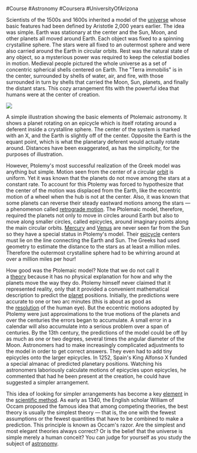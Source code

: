 #Course #Astronomy #Coursera #UniversityOfArizona 

Scientists of the 1500s and 1600s inherited a model of the [universe](https://www.teachastronomy.com/glossary/universe) whose basic features had been defined by Aristotle 2,000 years earlier. The idea was simple. Earth was stationary at the center and the Sun, Moon, and other planets all moved around Earth. Each object was fixed to a spinning crystalline sphere. The stars were all fixed to an outermost sphere and were also carried around the Earth in circular orbits. Rest was the natural state of any object, so a mysterious power was required to keep the celestial bodies in motion. Medieval people pictured the whole universe as a set of concentric spherical shells centered on Earth. The "Terra immobilis" is in the center, surrounded by shells of water, air, and fire, with those surrounded in turn by shells that carried the Moon, Sun, planets, and finally the distant stars. This cozy arrangement fits with the powerful idea that humans were at the center of creation.

![](https://content.teachastronomy.com/taweb/images/textbook/hrthumbs/4369655c916849d9ade8f4b2d9c7b7d7cb18c537.png)  

A simple illustration showing the basic elements of Ptolemaic astronomy. It shows a planet rotating on an epicycle which is itself rotating around a deferent inside a crystalline sphere. The center of the system is marked with an X, and the Earth is slightly off of the center. Opposite the Earth is the equant point, which is what the planetary deferent would actually rotate around. Distances have been exaggerated, as has the simplicity, for the purposes of illustration.

However, Ptolemy's most successful realization of the Greek model was anything but simple. Motion seen from the center of a circular [orbit](https://www.teachastronomy.com/glossary/orbit) is uniform. Yet it was known that the planets do not move among the stars at a constant rate. To account for this Ptolemy was forced to hypothesize that the center of the motion was displaced from the Earth, like the eccentric motion of a wheel when the hub is not at the center. Also, it was known that some planets can reverse their steady eastward motions among the stars — a phenomenon called [retrograde motion](https://www.teachastronomy.com/glossary/retrograde-motion). The Ptolemaic model, therefore, required the planets not only to move in circles around Earth but also to move along smaller circles, called epicycles, around imaginary points along the main circular orbits. [Mercury](https://www.teachastronomy.com/glossary/Mercury) and [Venus](https://www.teachastronomy.com/glossary/Venus) are never seen far from the Sun so they have a special status in Ptolemy's model. Their [epicycle](https://www.teachastronomy.com/glossary/epicycle) centers must lie on the line connecting the Earth and Sun. The Greeks had used geometry to estimate the distance to the stars as at least a million miles. Therefore the outermost crystalline sphere had to be whirring around at over a million miles per hour!

How good was the Ptolemaic model? Note that we do not call it a [theory](https://www.teachastronomy.com/glossary/theory) because it has no physical explanation for how and why the planets move the way they do. Ptolemy himself never claimed that it represented reality, only that it provided a convenient mathematical description to predict the [planet](https://www.teachastronomy.com/glossary/planet) positions. Initially, the predictions were accurate to one or two arc minutes (this is about as good as the [resolution](https://www.teachastronomy.com/glossary/resolution) of the human eye). But the eccentric motions adopted by Ptolemy were just approximations to the true motions of the planets and over the centuries the errors began to accumulate. A small error in a calendar will also accumulate into a serious problem over a span of centuries. By the 13th century, the predictions of the model could be off by as much as one or two degrees, several times the angular diameter of the Moon. Astronomers had to make increasingly complicated adjustments to the model in order to get correct answers. They even had to add tiny epicycles onto the larger epicycles. In 1252, Spain's King Alfonso X funded a special almanac of predicted planetary positions. Watching his astronomers laboriously calculate motions of epicycles upon epicycles, he commented that had he been present at the creation, he could have suggested a simpler arrangement.

This idea of looking for simpler arrangements has become a key [element](https://www.teachastronomy.com/glossary/element) in the [scientific method](https://www.teachastronomy.com/glossary/scientific-method). As early as 1340, the English scholar William of Occam proposed the famous idea that among competing theories, the best theory is usually the simplest theory — that is, the one with the fewest assumptions or the fewest quantities that have to be combined to make a prediction. This principle is known as Occam's razor. Are the simplest and most elegant theories always correct? Or is the belief that the universe is simple merely a human conceit? You can judge for yourself as you study the subject of [astronomy](https://www.teachastronomy.com/glossary/astronomy).

